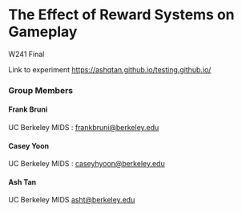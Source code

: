 # The Effect of Reward Systems on Gameplay

W241 Final

Link to experiment https://ashqtan.github.io/testing.github.io/

### Group Members

#### Frank Bruni
UC Berkeley MIDS : frankbruni@berkeley.edu

#### Casey Yoon
UC Berkeley MIDS : caseyhyoon@berkeley.edu

#### Ash Tan
UC Berkeley MIDS asht@berkeley.edu
